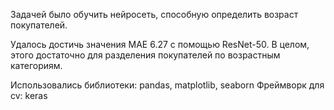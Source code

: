 Задачей было обучить нейросеть, способную определить возраст покупателей.

Удалось достичь значения MAE 6.27 c помощью ResNet-50. В целом, этого достаточно для разделения покупателей по возрастным категориям.

Использовались библиотеки: pandas, matplotlib, seaborn
Фреймворк для cv: keras
